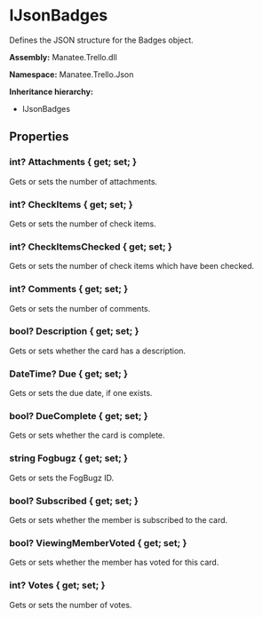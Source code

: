 # IJsonBadges

Defines the JSON structure for the Badges object.

**Assembly:** Manatee.Trello.dll

**Namespace:** Manatee.Trello.Json

**Inheritance hierarchy:**

- IJsonBadges

## Properties

### int? Attachments { get; set; }

Gets or sets the number of attachments.

### int? CheckItems { get; set; }

Gets or sets the number of check items.

### int? CheckItemsChecked { get; set; }

Gets or sets the number of check items which have been checked.

### int? Comments { get; set; }

Gets or sets the number of comments.

### bool? Description { get; set; }

Gets or sets whether the card has a description.

### DateTime? Due { get; set; }

Gets or sets the due date, if one exists.

### bool? DueComplete { get; set; }

Gets or sets whether the card is complete.

### string Fogbugz { get; set; }

Gets or sets the FogBugz ID.

### bool? Subscribed { get; set; }

Gets or sets whether the member is subscribed to the card.

### bool? ViewingMemberVoted { get; set; }

Gets or sets whether the member has voted for this card.

### int? Votes { get; set; }

Gets or sets the number of votes.

